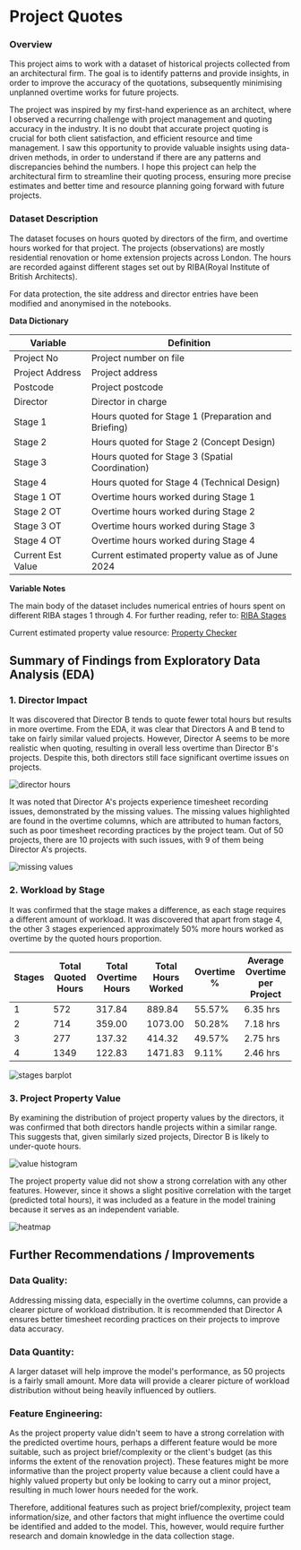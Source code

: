 # Project Quotes

### Overview
This project aims to work with a dataset of historical projects collected from an architectural firm. The goal is to identify patterns and provide insights, in order to improve the accuracy of the quotations, subsequently minimising unplanned overtime works for future projects.

The project was inspired by my first-hand experience as an architect, where I observed a recurring challenge with project management and quoting accuracy in the industry. It is no doubt that accurate project quoting is crucial for both client satisfaction, and efficient resource and time management. I saw this opportunity to provide valuable insights using data-driven methods, in order to understand if there are any patterns and discrepancies behind the numbers. I hope this project can help the architectural firm to streamline their quoting process, ensuring more precise estimates and better time and resource planning going forward with future projects.

### Dataset Description
The dataset focuses on hours quoted by directors of the firm, and overtime hours worked for that project. The projects (observations) are mostly residential renovation or home extension projects across London. The hours are recorded against different stages set out by RIBA(Royal Institute of British Architects).

For data protection, the site address and director entries have been modified and anonymised in the notebooks.

**Data Dictionary**

| Variable          | Definition                                           |
|-------------------|------------------------------------------------------|
| Project No        | Project number on file                               |
| Project Address   | Project address                                      |
| Postcode          | Project postcode                                     |
| Director          | Director in charge                                   |
| Stage 1           | Hours quoted for Stage 1 (Preparation and Briefing)  |
| Stage 2           | Hours quoted for Stage 2 (Concept Design)            |
| Stage 3           | Hours quoted for Stage 3 (Spatial Coordination)      |
| Stage 4           | Hours quoted for Stage 4 (Technical Design)          |
| Stage 1 OT        | Overtime hours worked during Stage 1                 |
| Stage 2 OT        | Overtime hours worked during Stage 2                 |
| Stage 3 OT	    | Overtime hours worked during Stage 3                 |
| Stage 4 OT	    | Overtime hours worked during Stage 4                 |
| Current Est Value | Current estimated property value as of June 2024     |

**Variable Notes**

The main body of the dataset includes numerical entries of hours spent on different RIBA stages 1 through 4. For further reading, refer to: [RIBA Stages](https://www.architecture.com/knowledge-and-resources/resources-landing-page/riba-plan-of-work)

Current estimated property value resource: [Property Checker](https://propertychecker.co.uk/)

## Summary of Findings from Exploratory Data Analysis (EDA)
### 1. Director Impact
It was discovered that Director B tends to quote fewer total hours but results in more overtime. From the EDA, it was clear that Directors A and B tend to take on fairly similar valued projects. However, Director A seems to be more realistic when quoting, resulting in overall less overtime than Director B's projects. Despite this, both directors still face significant overtime issues on projects.

![director hours](src/images/director2.png)

It was noted that Director A's projects experience timesheet recording issues, demonstrated by the missing values. The missing values highlighted are found in the overtime columns, which are attributed to human factors, such as poor timesheet recording practices by the project team. Out of 50 projects, there are 10 projects with such issues, with 9 of them being Director A's projects.

![missing values](src/images/director1.png)

### 2. Workload by Stage
It was confirmed that the stage makes a difference, as each stage requires a different amount of workload. It was discovered that apart from stage 4, the other 3 stages experienced approximately 50% more hours worked as overtime by the quoted hours proportion.

|Stages	|Total Quoted Hours	|Total Overtime Hours |Total Hours Worked |Overtime % |Average Overtime per Project|
|-------|-------------------|---------------------|-------------------|-----------|----------------------------|
|1      |572  	            |317.84               |889.84             |55.57%     |6.35 hrs                    |
|2      |714	              |359.00               |1073.00            |50.28%     |7.18 hrs                    |
|3      |277                |137.32            	  |414.32          	  |49.57%     |2.75 hrs                    |
|4      |1349               |122.83            	  |1471.83          	|9.11%      |2.46 hrs                    |

![stages barplot](src/images/stage2.png)

### 3. Project Property Value
By examining the distribution of project property values by the directors, it was confirmed that both directors handle projects within a similar range. This suggests that, given similarly sized projects, Director B is likely to under-quote hours.

![value histogram](src/images/value.png)

The project property value did not show a strong correlation with any other features. However, since it shows a slight positive correlation with the target (predicted total hours), it was included as a feature in the model training because it serves as an independent variable.

![heatmap](src/images/heatmap.png)

## Further Recommendations / Improvements
### Data Quality:
Addressing missing data, especially in the overtime columns, can provide a clearer picture of workload distribution. It is recommended that Director A ensures better timesheet recording practices on their projects to improve data accuracy.

### Data Quantity:
A larger dataset will help improve the model's performance, as 50 projects is a fairly small amount. More data will provide a clearer picture of workload distribution without being heavily influenced by outliers.

### Feature Engineering:
As the project property value didn't seem to have a strong correlation with the predicted overtime hours, perhaps a different feature would be more suitable, such as project brief/complexity or the client's budget (as this informs the extent of the renovation project). These features might be more informative than the project property value because a client could have a highly valued property but only be looking to carry out a minor project, resulting in much lower hours needed for the work.

Therefore, additional features such as project brief/complexity, project team information/size, and other factors that might influence the overtime could be identified and added to the model. This, however, would require further research and domain knowledge in the data collection stage.
